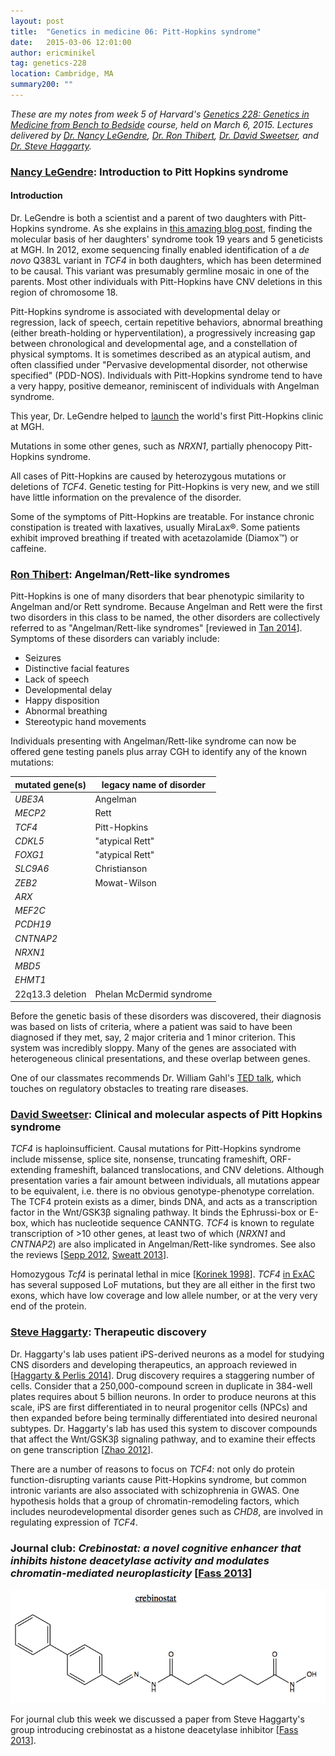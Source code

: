 ```yaml
---
layout: post
title:  "Genetics in medicine 06: Pitt-Hopkins syndrome"
date:   2015-03-06 12:01:00
author: ericminikel
tag: genetics-228
location: Cambridge, MA
summary200: ""
---
```


*These are my notes from week 5 of Harvard's [Genetics 228: Genetics in Medicine from Bench to Bedside](http://www2.massgeneral.org/bbs/gen228/gen228_syllabus_material.asp) course, held on March 6, 2015. Lectures delivered by [Dr. Nancy LeGendre](http://cnsfoundation.org/blog/undiagnosed-diagnosed-journey), [Dr. Ron Thibert](http://www.massgeneral.org/neurology/doctors/doctor.aspx?id=18326),  [Dr. David Sweetser](http://www.massgeneral.org/cancer/research/researchlab.aspx?id=1196), and [Dr. Steve Haggarty](http://www.haggartylab.org/stephen-j-haggarty/).*

### [Nancy LeGendre](http://cnsfoundation.org/blog/undiagnosed-diagnosed-journey): Introduction to Pitt Hopkins syndrome

#### Introduction

Dr. LeGendre is both a scientist and a parent of two daughters with Pitt-Hopkins syndrome. As she explains in [this amazing blog post](http://cnsfoundation.org/blog/undiagnosed-diagnosed-journey), finding the molecular basis of her daughters' syndrome took 19 years and 5 geneticists at MGH. In 2012, exome sequencing finally enabled identification of a *de novo* Q383L variant in *TCF4* in both daughters, which has been determined to be causal. This variant was presumably germline mosaic in one of the parents. Most other individuals with Pitt-Hopkins have CNV deletions in this region of chromosome 18. 

Pitt-Hopkins syndrome is associated with developmental delay or regression, lack of speech, certain repetitive behaviors, abnormal breathing (either breath-holding or hyperventilation), a progressively increasing gap between chronological and developmental age, and a constellation of physical symptoms. It is sometimes described as an atypical autism, and often classified under "Pervasive developmental disorder, not otherwise specified" (PDD-NOS). Individuals with Pitt-Hopkins syndrome tend to have a very happy, positive demeanor, reminiscent of individuals with Angelman syndrome.

This year, Dr. LeGendre helped to [launch](http://www.massgeneral.org/about/pressrelease.aspx?id=1785) the world's first Pitt-Hopkins clinic at MGH.

Mutations in some other genes, such as *NRXN1*, partially phenocopy Pitt-Hopkins syndrome.

All cases of Pitt-Hopkins are caused by heterozygous mutations or deletions of *TCF4*. Genetic testing for Pitt-Hopkins is very new, and we still have little information on the prevalence of the disorder.

Some of the symptoms of Pitt-Hopkins are treatable. For instance chronic constipation is treated with laxatives, usually MiraLax&reg;. Some patients exhibit improved breathing if treated with acetazolamide (Diamox&trade;) or caffeine.

### [Ron Thibert](http://www.massgeneral.org/neurology/doctors/doctor.aspx?id=18326): Angelman/Rett-like syndromes

Pitt-Hopkins is one of many disorders that bear phenotypic similarity to Angelman and/or Rett syndrome. Because Angelman and Rett were the first two disorders in this class to be named, the other disorders are collectively referred to as "Angelman/Rett-like syndromes" [reviewed in [Tan 2014]]. Symptoms of these disorders can variably include:

+ Seizures
+ Distinctive facial features
+ Lack of speech
+ Developmental delay
+ Happy disposition
+ Abnormal breathing
+ Stereotypic hand movements

Individuals presenting with Angelman/Rett-like syndrome can now be offered gene testing panels plus array CGH to identify any of the known mutations:

| mutated gene(s) | legacy name of disorder |
| ---- | ---- |
| *UBE3A* | Angelman |
| *MECP2* | Rett |
| *TCF4* | Pitt-Hopkins |
| *CDKL5* | "atypical Rett" |
| *FOXG1* | "atypical Rett" |
| *SLC9A6* | Christianson | 
| *ZEB2* | Mowat-Wilson |
| *ARX* | |
| *MEF2C* | |
| *PCDH19* | |
| *CNTNAP2* | |
| *NRXN1* | |
| *MBD5* | |
| *EHMT1* | |
| 22q13.3 deletion | Phelan McDermid syndrome |

Before the genetic basis of these disorders was discovered, their diagnosis was based on lists of criteria, where a patient was said to have been diagnosed if they met, say, 2 major criteria and 1 minor criterion. This system was incredibly sloppy. Many of the genes are associated with heterogeneous clinical presentations, and these overlap between genes.

One of our classmates recommends Dr. William Gahl's [TED talk](https://www.youtube.com/watch?v=aMMBmc_pQVA), which touches on regulatory obstacles to treating rare diseases.

### [David Sweetser](http://www.massgeneral.org/cancer/research/researchlab.aspx?id=1196): Clinical and molecular aspects of Pitt Hopkins syndrome

*TCF4* is haploinsufficient. Causal mutations for Pitt-Hopkins syndrome include missense, splice site, nonsense, truncating frameshift, ORF-extending frameshift, balanced translocations, and CNV deletions. Although presentation varies a fair amount between individuals, all mutations appear to be equivalent, i.e. there is no obvious genotype-phenotype correlation. The TCF4 protein exists as a dimer, binds DNA, and acts as a transcription factor in the Wnt/GSK3&beta; signaling pathway. It binds the Ephrussi-box or E-box, which has nucleotide sequence CANNTG. *TCF4* is known to regulate transcription of >10 other genes, at least two of which (*NRXN1* and *CNTNAP2*) are also implicated in Angelman/Rett-like syndromes. See also the reviews [[Sepp 2012], [Sweatt 2013]].

Homozygous *Tcf4* is perinatal lethal in mice [[Korinek 1998]]. *TCF4* [in ExAC](http://exac.broadinstitute.org/gene/ENSG00000196628) has several supposed LoF mutations, but they are all either in the first two exons, which have low coverage and low allele number, or at the very very end of the protein.

### [Steve Haggarty](http://www.haggartylab.org/stephen-j-haggarty/): Therapeutic discovery

Dr. Haggarty's lab uses patient iPS-derived neurons as a model for studying CNS disorders and developing therapeutics, an approach reviewed in [[Haggarty & Perlis 2014]]. Drug discovery requires a staggering number of cells. Consider that a 250,000-compound screen in duplicate in 384-well plates requires about 5 billion neurons. In order to produce neurons at this scale, iPS are first differentiated in to neural progenitor cells (NPCs) and then expanded before being terminally differentiated into desired neuronal subtypes. Dr. Haggarty's lab has used this system to discover compounds that affect the Wnt/GSK3&beta; signaling pathway, and to examine their effects on gene transcription [[Zhao 2012]].

There are a number of reasons to focus on *TCF4*: not only do protein function-disrupting variants cause Pitt-Hopkins syndrome, but common intronic variants are also associated with schizophrenia in GWAS. One hypothesis holds that a group of chromatin-remodeling factors, which includes neurodevelopmental disorder genes such as *CHD8*, are involved in regulating expression of *TCF4*. 

### Journal club: *Crebinostat: a novel cognitive enhancer that inhibits histone deacetylase activity and modulates chromatin-mediated neuroplasticity* [[Fass 2013]]

![](/media/2015/03/crebinostat.png)

For journal club this week we discussed a paper from Steve Haggarty's group introducing crebinostat as a histone deacetylase inhibitor [[Fass 2013]].

[Fass 2013]: http://www.ncbi.nlm.nih.gov/pubmed/22771460/ "Fass DM, Reis SA, Ghosh B, Hennig KM, Joseph NF, Zhao WN, Nieland TJ, Guan JS, Kuhnle CE, Tang W, Barker DD, Mazitschek R, Schreiber SL, Tsai LH, Haggarty SJ. Crebinostat: a novel cognitive enhancer that inhibits histone deacetylase activity and modulates chromatin-mediated neuroplasticity. Neuropharmacology. 2013 Jan;64:81-96. doi: 10.1016/j.neuropharm.2012.06.043. Epub 2012 Jul 4. PubMed PMID: 22771460; PubMed Central PMCID: PMC3447535."

[Tan 2014]: http://www.ncbi.nlm.nih.gov/pubmed/24779060 "Tan WH, Bird LM, Thibert RL, Williams CA. If not Angelman, what is it? A review of Angelman-like syndromes. Am J Med Genet A. 2014 Apr;164A(4):975-92. Review. PubMed PMID: 24779060."

[Haggarty & Perlis 2014]: http://www.ncbi.nlm.nih.gov/pubmed/23876186 "Haggarty SJ, Perlis RH. Translation: screening for novel therapeutics with disease-relevant cell types derived from human stem cell models. Biol Psychiatry. 2014 Jun 15;75(12):952-60. doi: 10.1016/j.biopsych.2013.05.028. Epub 2013 Jul 19. PubMed PMID: 23876186; PubMed Central PMCID: PMC3815991."

[Korinek 1998]: http://www.ncbi.nlm.nih.gov/pubmed/9697701/ "Korinek V, Barker N, Moerer P, van Donselaar E, Huls G, Peters PJ, Clevers H.  Depletion of epithelial stem-cell compartments in the small intestine of mice lacking Tcf-4. Nat Genet. 1998 Aug;19(4):379-83. PubMed PMID: 9697701."

[Sepp 2012]: http://www.ncbi.nlm.nih.gov/pubmed/22460224 "Sepp M, Pruunsild P, Timmusk T. Pitt-Hopkins syndrome-associated mutations in TCF4 lead to variable impairment of the transcription factor function ranging from hypomorphic to dominant-negative effects. Hum Mol Genet. 2012 Jul 1;21(13):2873-88. doi: 10.1093/hmg/dds112. Epub 2012 Mar 28. PubMed PMID: 22460224."

[Sweatt 2013]: http://www.ncbi.nlm.nih.gov/pubmed/23640545 "Sweatt JD. Pitt-Hopkins Syndrome: intellectual disability due to loss of TCF4-regulated gene transcription. Exp Mol Med. 2013 May 3;45:e21. doi: 10.1038/emm.2013.32. Review. PubMed PMID: 23640545; PubMed Central PMCID: PMC3674405."

[Zhao 2012]: http://www.ncbi.nlm.nih.gov/pubmed/22923789/ "Zhao WN, Cheng C, Theriault KM, Sheridan SD, Tsai LH, Haggarty SJ. A high-throughput screen for Wnt/β-catenin signaling pathway modulators in human iPSC-derived neural progenitors. J Biomol Screen. 2012 Oct;17(9):1252-63. Epub 2012 Aug 24. PubMed PMID: 22923789; PubMed Central PMCID: PMC3903585."


